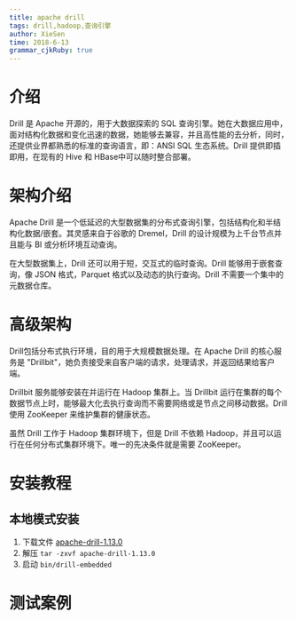 ```yaml
---
title: apache drill 
tags: drill,hadoop,查询引擎
author: XieSen
time: 2018-6-13 
grammar_cjkRuby: true
---
```


# 介绍

Drill 是 Apache 开源的，用于大数据探索的 SQL 查询引擎。她在大数据应用中，面对结构化数据和变化迅速的数据，她能够去兼容，并且高性能的去分析，同时，还提供业界都熟悉的标准的查询语言，即：ANSI SQL 生态系统。Drill 提供即插即用，在现有的 Hive 和 HBase中可以随时整合部署。

# 架构介绍

Apache Drill 是一个低延迟的大型数据集的分布式查询引擎，包括结构化和半结构化数据/嵌套。其灵感来自于谷歌的 Dremel，Drill 的设计规模为上千台节点并且能与 BI 或分析环境互动查询。

在大型数据集上，Drill 还可以用于短，交互式的临时查询。Drill 能够用于嵌套查询，像 JSON 格式，Parquet 格式以及动态的执行查询。Drill 不需要一个集中的元数据仓库。

# 高级架构

Drill包括分布式执行环境，目的用于大规模数据处理。在 Apache Drill 的核心服务是 "Drillbit"，她负责接受来自客户端的请求，处理请求，并返回结果给客户端。

Drillbit 服务能够安装在并运行在 Hadoop 集群上。当 Drillbit 运行在集群的每个数据节点上时，能够最大化去执行查询而不需要网络或是节点之间移动数据。Drill 使用 ZooKeeper 来维护集群的健康状态。

虽然 Drill 工作于 Hadoop 集群环境下，但是 Drill 不依赖 Hadoop，并且可以运行在任何分布式集群环境下。唯一的先决条件就是需要 ZooKeeper。

# 安装教程

## 本地模式安装

1. 下载文件 [apache-drill-1.13.0](http://www.apache.org/dyn/closer.lua?filename=drill/drill-1.13.0/apache-drill-1.13.0.tar.gz&action=download)
2. 解压 `tar -zxvf apache-drill-1.13.0`
3. 启动 `bin/drill-embedded`

# 测试案例

